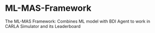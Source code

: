 # ML-MAS-Framework
 The ML-MAS Framework: Combines ML model with BDI Agent to work in CARLA Simulator and its Leaderboard


